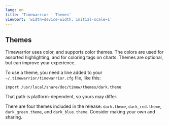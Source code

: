 ```yaml
---
lang: en
title: 'Timewarrior - Themes'
viewport: 'width=device-width, initial-scale=1'
---
```


## Themes

Timewarrior uses color, and supports color themes.
The colors are used for assorted highlighting, and for coloring tags on charts.
Themes are optional, but can improve your experience.

To use a theme, you need a line added to your `~/.timewarrior/timewarrior.cfg` file, like this:

    import /usr/local/share/doc/timew/themes/dark.theme

That path is platform-dependent, so yours may differ.

There are four themes included in the release: `dark.theme`, `dark_red.theme`, `dark_green.theme`, and `dark_blue.theme`.
Consider making your own and sharing.
